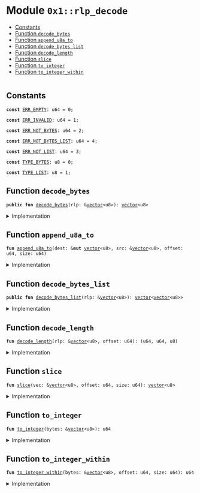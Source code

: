 
<a name="0x1_rlp_decode"></a>

# Module `0x1::rlp_decode`



-  [Constants](#@Constants_0)
-  [Function `decode_bytes`](#0x1_rlp_decode_decode_bytes)
-  [Function `append_u8a_to`](#0x1_rlp_decode_append_u8a_to)
-  [Function `decode_bytes_list`](#0x1_rlp_decode_decode_bytes_list)
-  [Function `decode_length`](#0x1_rlp_decode_decode_length)
-  [Function `slice`](#0x1_rlp_decode_slice)
-  [Function `to_integer`](#0x1_rlp_decode_to_integer)
-  [Function `to_integer_within`](#0x1_rlp_decode_to_integer_within)


<pre><code></code></pre>



<a name="@Constants_0"></a>

## Constants


<a name="0x1_rlp_decode_ERR_EMPTY"></a>



<pre><code><b>const</b> <a href="decode.md#0x1_rlp_decode_ERR_EMPTY">ERR_EMPTY</a>: u64 = 0;
</code></pre>



<a name="0x1_rlp_decode_ERR_INVALID"></a>



<pre><code><b>const</b> <a href="decode.md#0x1_rlp_decode_ERR_INVALID">ERR_INVALID</a>: u64 = 1;
</code></pre>



<a name="0x1_rlp_decode_ERR_NOT_BYTES"></a>



<pre><code><b>const</b> <a href="decode.md#0x1_rlp_decode_ERR_NOT_BYTES">ERR_NOT_BYTES</a>: u64 = 2;
</code></pre>



<a name="0x1_rlp_decode_ERR_NOT_BYTES_LIST"></a>



<pre><code><b>const</b> <a href="decode.md#0x1_rlp_decode_ERR_NOT_BYTES_LIST">ERR_NOT_BYTES_LIST</a>: u64 = 4;
</code></pre>



<a name="0x1_rlp_decode_ERR_NOT_LIST"></a>



<pre><code><b>const</b> <a href="decode.md#0x1_rlp_decode_ERR_NOT_LIST">ERR_NOT_LIST</a>: u64 = 3;
</code></pre>



<a name="0x1_rlp_decode_TYPE_BYTES"></a>



<pre><code><b>const</b> <a href="decode.md#0x1_rlp_decode_TYPE_BYTES">TYPE_BYTES</a>: u8 = 0;
</code></pre>



<a name="0x1_rlp_decode_TYPE_LIST"></a>



<pre><code><b>const</b> <a href="decode.md#0x1_rlp_decode_TYPE_LIST">TYPE_LIST</a>: u8 = 1;
</code></pre>



<a name="0x1_rlp_decode_decode_bytes"></a>

## Function `decode_bytes`



<pre><code><b>public</b> <b>fun</b> <a href="decode.md#0x1_rlp_decode_decode_bytes">decode_bytes</a>(rlp: &<a href="../../aptos-stdlib/../move-stdlib/doc/vector.md#0x1_vector">vector</a>&lt;u8&gt;): <a href="../../aptos-stdlib/../move-stdlib/doc/vector.md#0x1_vector">vector</a>&lt;u8&gt;
</code></pre>



<details>
<summary>Implementation</summary>


<pre><code><b>public</b> <b>fun</b> <a href="decode.md#0x1_rlp_decode_decode_bytes">decode_bytes</a>(rlp: &<a href="../../aptos-stdlib/../move-stdlib/doc/vector.md#0x1_vector">vector</a>&lt;u8&gt;): <a href="../../aptos-stdlib/../move-stdlib/doc/vector.md#0x1_vector">vector</a>&lt;u8&gt; {
    <b>let</b> output: <a href="../../aptos-stdlib/../move-stdlib/doc/vector.md#0x1_vector">vector</a>&lt;u8&gt; = <a href="../../aptos-stdlib/../move-stdlib/doc/vector.md#0x1_vector_empty">vector::empty</a>();
    <b>let</b> len = <a href="../../aptos-stdlib/../move-stdlib/doc/vector.md#0x1_vector_length">vector::length</a>(rlp);
    <b>if</b> (len == 0) {
        <b>return</b> output
    };

    <b>let</b> (offset, size, type) = <a href="decode.md#0x1_rlp_decode_decode_length">decode_length</a>(rlp, 0);
    <b>if</b> (type == <a href="decode.md#0x1_rlp_decode_TYPE_BYTES">TYPE_BYTES</a>) {
        <a href="decode.md#0x1_rlp_decode_append_u8a_to">append_u8a_to</a>(&<b>mut</b> output, rlp, offset, size);
    } <b>else</b> {
        <b>assert</b>!(<b>false</b>, <a href="decode.md#0x1_rlp_decode_ERR_NOT_BYTES">ERR_NOT_BYTES</a>);
    };
    output
}
</code></pre>



</details>

<a name="0x1_rlp_decode_append_u8a_to"></a>

## Function `append_u8a_to`



<pre><code><b>fun</b> <a href="decode.md#0x1_rlp_decode_append_u8a_to">append_u8a_to</a>(dest: &<b>mut</b> <a href="../../aptos-stdlib/../move-stdlib/doc/vector.md#0x1_vector">vector</a>&lt;u8&gt;, src: &<a href="../../aptos-stdlib/../move-stdlib/doc/vector.md#0x1_vector">vector</a>&lt;u8&gt;, offset: u64, size: u64)
</code></pre>



<details>
<summary>Implementation</summary>


<pre><code><b>fun</b> <a href="decode.md#0x1_rlp_decode_append_u8a_to">append_u8a_to</a>(dest: &<b>mut</b> <a href="../../aptos-stdlib/../move-stdlib/doc/vector.md#0x1_vector">vector</a>&lt;u8&gt;, src: &<a href="../../aptos-stdlib/../move-stdlib/doc/vector.md#0x1_vector">vector</a>&lt;u8&gt;, offset: u64, size: u64) {
    <b>let</b> i = 0;
    <b>while</b>(i &lt; size) {
        <b>let</b> b = *<a href="../../aptos-stdlib/../move-stdlib/doc/vector.md#0x1_vector_borrow">vector::borrow</a>(src, offset + i);
        <a href="../../aptos-stdlib/../move-stdlib/doc/vector.md#0x1_vector_push_back">vector::push_back</a>(dest, b);
        i = i + 1;
    };
}
</code></pre>



</details>

<a name="0x1_rlp_decode_decode_bytes_list"></a>

## Function `decode_bytes_list`



<pre><code><b>public</b> <b>fun</b> <a href="decode.md#0x1_rlp_decode_decode_bytes_list">decode_bytes_list</a>(rlp: &<a href="../../aptos-stdlib/../move-stdlib/doc/vector.md#0x1_vector">vector</a>&lt;u8&gt;): <a href="../../aptos-stdlib/../move-stdlib/doc/vector.md#0x1_vector">vector</a>&lt;<a href="../../aptos-stdlib/../move-stdlib/doc/vector.md#0x1_vector">vector</a>&lt;u8&gt;&gt;
</code></pre>



<details>
<summary>Implementation</summary>


<pre><code><b>public</b> <b>fun</b> <a href="decode.md#0x1_rlp_decode_decode_bytes_list">decode_bytes_list</a>(rlp: &<a href="../../aptos-stdlib/../move-stdlib/doc/vector.md#0x1_vector">vector</a>&lt;u8&gt;): <a href="../../aptos-stdlib/../move-stdlib/doc/vector.md#0x1_vector">vector</a>&lt;<a href="../../aptos-stdlib/../move-stdlib/doc/vector.md#0x1_vector">vector</a>&lt;u8&gt;&gt; {
    <b>let</b> output: <a href="../../aptos-stdlib/../move-stdlib/doc/vector.md#0x1_vector">vector</a>&lt;<a href="../../aptos-stdlib/../move-stdlib/doc/vector.md#0x1_vector">vector</a>&lt;u8&gt;&gt; = <a href="../../aptos-stdlib/../move-stdlib/doc/vector.md#0x1_vector_empty">vector::empty</a>();
    <b>let</b> len = <a href="../../aptos-stdlib/../move-stdlib/doc/vector.md#0x1_vector_length">vector::length</a>(rlp);
    <b>if</b> (len == 0) {
        <b>return</b> output
    };

    <b>let</b> i = 0;
    <b>while</b> (i &lt; len) {
        <b>let</b> (offset, size, type) = <a href="decode.md#0x1_rlp_decode_decode_length">decode_length</a>(rlp, i);

        <b>if</b> (type == <a href="decode.md#0x1_rlp_decode_TYPE_BYTES">TYPE_BYTES</a>) {
            <b>let</b> next = <a href="decode.md#0x1_rlp_decode_decode_bytes">decode_bytes</a>(&<a href="decode.md#0x1_rlp_decode_slice">slice</a>(rlp, i, size + offset - i));
            i = offset + size;
            <a href="../../aptos-stdlib/../move-stdlib/doc/vector.md#0x1_vector_push_back">vector::push_back</a>(&<b>mut</b> output, next);
        } <b>else</b> <b>if</b> (type == <a href="decode.md#0x1_rlp_decode_TYPE_LIST">TYPE_LIST</a>) {
            <b>let</b> next = <a href="decode.md#0x1_rlp_decode_decode_bytes">decode_bytes</a>(&<a href="decode.md#0x1_rlp_decode_slice">slice</a>(rlp, offset, size));
            <b>let</b> len = <a href="../../aptos-stdlib/../move-stdlib/doc/vector.md#0x1_vector_length">vector::length</a>(&next);
            i = offset + <b>if</b>(len == 0) { 1 } <b>else</b> { len };
            <a href="../../aptos-stdlib/../move-stdlib/doc/vector.md#0x1_vector_push_back">vector::push_back</a>(&<b>mut</b> output, next);
        } <b>else</b> {
            <b>assert</b>!(<b>false</b>, <a href="decode.md#0x1_rlp_decode_ERR_NOT_BYTES_LIST">ERR_NOT_BYTES_LIST</a>);
        };
    };
    output
}
</code></pre>



</details>

<a name="0x1_rlp_decode_decode_length"></a>

## Function `decode_length`



<pre><code><b>fun</b> <a href="decode.md#0x1_rlp_decode_decode_length">decode_length</a>(rlp: &<a href="../../aptos-stdlib/../move-stdlib/doc/vector.md#0x1_vector">vector</a>&lt;u8&gt;, offset: u64): (u64, u64, u8)
</code></pre>



<details>
<summary>Implementation</summary>


<pre><code><b>fun</b> <a href="decode.md#0x1_rlp_decode_decode_length">decode_length</a>(rlp: &<a href="../../aptos-stdlib/../move-stdlib/doc/vector.md#0x1_vector">vector</a>&lt;u8&gt;, offset: u64): (u64, u64, u8) {
    <b>let</b> len = <a href="../../aptos-stdlib/../move-stdlib/doc/vector.md#0x1_vector_length">vector::length</a>(rlp) - offset;
    <b>if</b> (len == 0) {
        <b>assert</b>!(<b>false</b>, <a href="decode.md#0x1_rlp_decode_ERR_EMPTY">ERR_EMPTY</a>);
    };
    <b>let</b> prefix = *<a href="../../aptos-stdlib/../move-stdlib/doc/vector.md#0x1_vector_borrow">vector::borrow</a>(rlp, offset);

    <b>if</b> (prefix &lt;= 0x7f) {
        <b>return</b> (offset, 1, <a href="decode.md#0x1_rlp_decode_TYPE_BYTES">TYPE_BYTES</a>)
    };

    <b>if</b>(prefix &lt;= 0xb7 && prefix &gt; 0x7f) {
        <b>return</b> (offset + 1, ((prefix - 0x80) <b>as</b> u64), <a href="decode.md#0x1_rlp_decode_TYPE_BYTES">TYPE_BYTES</a>)
    };

    <b>if</b>(prefix &gt; 0xb7 && prefix &lt;= 0xbf) {
        <b>let</b> len_len = ((prefix - 0xb7) <b>as</b> u64);
        <b>let</b> bytes_len = <a href="decode.md#0x1_rlp_decode_to_integer_within">to_integer_within</a>(rlp, offset + 1, len_len);
        <b>return</b> (offset + 1 + len_len, bytes_len, <a href="decode.md#0x1_rlp_decode_TYPE_BYTES">TYPE_BYTES</a>)
    };

    <b>if</b>(prefix &gt; 0xbf && prefix &lt;= 0xf7) {
        <b>return</b> (offset + 1, ((prefix - 0xc0) <b>as</b> u64), <a href="decode.md#0x1_rlp_decode_TYPE_LIST">TYPE_LIST</a>)
    };

    <b>if</b>(prefix &gt; 0xf7 && prefix &lt;= 0xff) {
        <b>let</b> len_len = ((prefix - 0xf7) <b>as</b> u64);
        <b>let</b> list_len = <a href="decode.md#0x1_rlp_decode_to_integer_within">to_integer_within</a>(rlp, offset + 1, len_len);
        <b>return</b> (offset + 1 + len_len, list_len, <a href="decode.md#0x1_rlp_decode_TYPE_LIST">TYPE_LIST</a>)
    };

    <b>assert</b>!(<b>false</b>, <a href="decode.md#0x1_rlp_decode_ERR_INVALID">ERR_INVALID</a>);
    (0,0,0)
}
</code></pre>



</details>

<a name="0x1_rlp_decode_slice"></a>

## Function `slice`



<pre><code><b>fun</b> <a href="decode.md#0x1_rlp_decode_slice">slice</a>(vec: &<a href="../../aptos-stdlib/../move-stdlib/doc/vector.md#0x1_vector">vector</a>&lt;u8&gt;, offset: u64, size: u64): <a href="../../aptos-stdlib/../move-stdlib/doc/vector.md#0x1_vector">vector</a>&lt;u8&gt;
</code></pre>



<details>
<summary>Implementation</summary>


<pre><code><b>fun</b> <a href="decode.md#0x1_rlp_decode_slice">slice</a>(vec: &<a href="../../aptos-stdlib/../move-stdlib/doc/vector.md#0x1_vector">vector</a>&lt;u8&gt;, offset: u64, size: u64): <a href="../../aptos-stdlib/../move-stdlib/doc/vector.md#0x1_vector">vector</a>&lt;u8&gt; {
    <b>let</b> ret: <a href="../../aptos-stdlib/../move-stdlib/doc/vector.md#0x1_vector">vector</a>&lt;u8&gt; = <a href="../../aptos-stdlib/../move-stdlib/doc/vector.md#0x1_vector_empty">vector::empty</a>();
    <b>let</b> i = 0;
    <b>while</b>(i &lt; size) {
        <b>let</b> b = *<a href="../../aptos-stdlib/../move-stdlib/doc/vector.md#0x1_vector_borrow">vector::borrow</a>(vec, offset + i);
        <a href="../../aptos-stdlib/../move-stdlib/doc/vector.md#0x1_vector_push_back">vector::push_back</a>(&<b>mut</b> ret, b);
        i = i + 1;
    };
    <b>return</b> ret
}
</code></pre>



</details>

<a name="0x1_rlp_decode_to_integer"></a>

## Function `to_integer`



<pre><code><b>fun</b> <a href="decode.md#0x1_rlp_decode_to_integer">to_integer</a>(bytes: &<a href="../../aptos-stdlib/../move-stdlib/doc/vector.md#0x1_vector">vector</a>&lt;u8&gt;): u64
</code></pre>



<details>
<summary>Implementation</summary>


<pre><code><b>fun</b> <a href="decode.md#0x1_rlp_decode_to_integer">to_integer</a>(bytes: &<a href="../../aptos-stdlib/../move-stdlib/doc/vector.md#0x1_vector">vector</a>&lt;u8&gt;): u64 {
    <b>let</b> len = <a href="../../aptos-stdlib/../move-stdlib/doc/vector.md#0x1_vector_length">vector::length</a>(bytes);
    <b>if</b> (len == 0) {
        <b>assert</b>!(<b>false</b>, <a href="decode.md#0x1_rlp_decode_ERR_EMPTY">ERR_EMPTY</a>);
        <b>return</b> 0 // never evaluated
    } <b>else</b> <b>if</b> (len == 1) {
        <b>let</b> b = *<a href="../../aptos-stdlib/../move-stdlib/doc/vector.md#0x1_vector_borrow">vector::borrow</a>(bytes, 0);
        <b>return</b> (b <b>as</b> u64)
    } <b>else</b> {
        <b>let</b> last = *<a href="../../aptos-stdlib/../move-stdlib/doc/vector.md#0x1_vector_borrow">vector::borrow</a>(bytes, len - 1);
        <b>let</b> left = <a href="decode.md#0x1_rlp_decode_to_integer">to_integer</a>(&<a href="decode.md#0x1_rlp_decode_slice">slice</a>(bytes, 0, len - 1));
        <b>return</b> (last <b>as</b> u64) + left * 256
    }
}
</code></pre>



</details>

<a name="0x1_rlp_decode_to_integer_within"></a>

## Function `to_integer_within`



<pre><code><b>fun</b> <a href="decode.md#0x1_rlp_decode_to_integer_within">to_integer_within</a>(bytes: &<a href="../../aptos-stdlib/../move-stdlib/doc/vector.md#0x1_vector">vector</a>&lt;u8&gt;, offset: u64, size: u64): u64
</code></pre>



<details>
<summary>Implementation</summary>


<pre><code><b>fun</b> <a href="decode.md#0x1_rlp_decode_to_integer_within">to_integer_within</a>(bytes: &<a href="../../aptos-stdlib/../move-stdlib/doc/vector.md#0x1_vector">vector</a>&lt;u8&gt;, offset: u64, size: u64): u64 {
    <b>if</b> (size == 0) {
        <b>assert</b>!(<b>false</b>, <a href="decode.md#0x1_rlp_decode_ERR_EMPTY">ERR_EMPTY</a>);
        <b>return</b> 0 // never evaluated
    } <b>else</b> <b>if</b> (size == 1) {
        <b>let</b> b = *<a href="../../aptos-stdlib/../move-stdlib/doc/vector.md#0x1_vector_borrow">vector::borrow</a>(bytes, offset);
        <b>return</b> (b <b>as</b> u64)
    } <b>else</b> {
        <b>let</b> last = *<a href="../../aptos-stdlib/../move-stdlib/doc/vector.md#0x1_vector_borrow">vector::borrow</a>(bytes, offset + size - 1);
        <b>let</b> left = <a href="decode.md#0x1_rlp_decode_to_integer_within">to_integer_within</a>(bytes, offset, size - 1);
        <b>return</b> (last <b>as</b> u64) + left * 256
    }
}
</code></pre>



</details>


[move-book]: https://aptos.dev/move/book/SUMMARY
